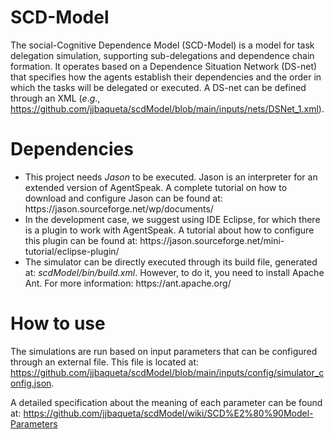 # SCD-Model
The social-Cognitive Dependence Model (SCD-Model) is a model for task delegation simulation, supporting sub-delegations and dependence chain formation. It operates based on a Dependence Situation Network (DS-net) that specifies how the agents establish their dependencies and the order in which the tasks will be delegated or executed. A DS-net can be defined through an XML (<em>e</em>.<em>g</em>., https://github.com/jjbaqueta/scdModel/blob/main/inputs/nets/DSNet_1.xml).

# Dependencies
<ul>
  <li>This project needs <em>Jason</em> to be executed. Jason is an interpreter for an extended version of AgentSpeak. A complete tutorial on how to download and configure Jason can be found at: https://jason.sourceforge.net/wp/documents/</li>
  
  <li>In the development case, we suggest using IDE Eclipse, for which there is a plugin to work with AgentSpeak. A tutorial about how to configure this plugin can be found at: https://jason.sourceforge.net/mini-tutorial/eclipse-plugin/</li>
  
  <li>The simulator can be directly executed through its build file, generated at: <em>scdModel/bin/build.xml</em>. However, to do it, you need to install Apache Ant. For more information: https://ant.apache.org/ </li>
</ul>

# How to use
The simulations are run based on input parameters that can be configured through an external file. This file is located at: https://github.com/jjbaqueta/scdModel/blob/main/inputs/config/simulator_config.json. 

A detailed specification about the meaning of each parameter can be found at: https://github.com/jjbaqueta/scdModel/wiki/SCD%E2%80%90Model-Parameters


